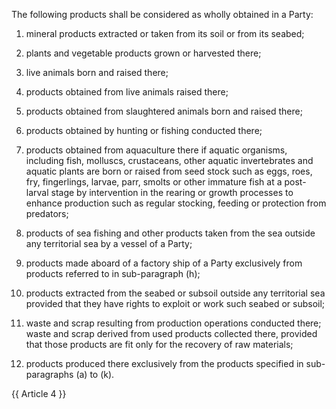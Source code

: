 The following products shall be considered as wholly obtained in a Party:

1. mineral products extracted or taken from its soil or from its seabed; 

2. plants and vegetable products grown or harvested there; 

3. live animals born and raised there; 

4. products obtained from live animals raised there; 

5. products obtained from slaughtered animals born and raised there; 

6. products obtained by hunting or fishing conducted there; 

7. products obtained from aquaculture there if aquatic organisms, including fish, molluscs, crustaceans, other aquatic invertebrates and aquatic plants are born or raised from seed stock such as eggs, roes, fry, fingerlings, larvae, parr, smolts or other immature fish at a post-larval stage by intervention in the rearing or growth processes to enhance production such as regular stocking, feeding or protection from predators; 

8. products of sea fishing and other products taken from the sea outside any territorial sea by a vessel of a Party; 

9. products made aboard of a factory ship of a Party exclusively from products referred to in sub-paragraph (h); 

10. products extracted from the seabed or subsoil outside any territorial sea provided that they have rights to exploit or work such seabed or subsoil; 

11. waste and scrap resulting from production operations conducted there; waste and scrap derived from used products collected there, provided that those products are fit only for the recovery of raw materials; 

12. products produced there exclusively from the products specified in sub-paragraphs (a) to (k).

{{ Article 4 }}
